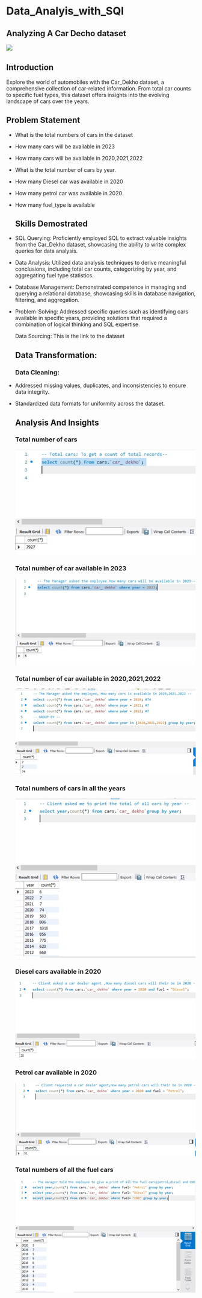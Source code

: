 # Data_Analyis_with_SQl

## Analyzing A Car Decho dataset

![](Car_professional%20background%202.avif)

## Introduction
Explore the world of automobiles with the Car_Dekho dataset, a comprehensive collection of car-related information. From total car counts to specific fuel types, this dataset offers insights into the evolving landscape of cars over the years.

## Problem Statement

- What is the total numbers of cars in the dataset
- How many cars will be available in 2023
- How many cars will be available in 2020,2021,2022
- What is the total number of cars by year.
- How many Diesel car was available in 2020
- How many petrol car was available in 2020
- How many fuel_type is available

  ## Skills Demostrated
  
- SQL Querying: Proficiently employed SQL to extract valuable insights from the Car_Dekho dataset, showcasing the ability to write complex queries for data analysis.

- Data Analysis: Utilized data analysis techniques to derive meaningful conclusions, including total car counts, categorizing by year, and aggregating fuel type statistics.

- Database Management: Demonstrated competence in managing and querying a relational database, showcasing skills in database navigation, filtering, and aggregation.

- Problem-Solving: Addressed specific queries such as identifying cars available in specific years, providing solutions that required a combination of logical thinking and SQL expertise.

  Data Sourcing: This is the link to the dataset

  ## Data Transformation:
  ### Data Cleaning:

- Addressed missing values, duplicates, and inconsistencies to ensure data integrity.
- Standardized data formats for uniformity across the dataset.

  ## Analysis And Insights
  
  ### Total number of cars
  
  ![](Total_car.JPG)

  ### Total number of car available in 2023

  ![](Cars_available%20in%202023.JPG)

  ### Total number of car available in 2020,2021,2022
  
  ![](Car_availability%20_2020_2021_2022.JPG)

  ### Total numbers of cars in all the years

  ![](total_number_peryear.JPG)

  ### Diesel cars available in 2020
  ![](Diesel_car_2020.JPG)

  ### Petrol car available in 2020
  
  ![](Petrol_2020.JPG)

  ### Total numbers of all the fuel cars
  
  ![](Total_fuel_car.JPG)
  

  

  
  


